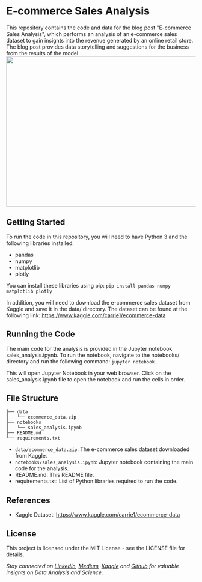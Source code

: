 # E-commerce Sales Analysis
This repository contains the code and data for the blog post "E-commerce Sales Analysis", which performs an analysis of an e-commerce sales dataset to gain insights into the revenue generated by an online retail store. The blog post provides data storytelling and suggestions for the business from the results of the model.
<img src="https://cdn.shortpixel.ai/client/q_lossy,ret_img,w_670,h_441/https://ecommercegermany.com/wp-content/uploads/2019/02/eCommerce-1_670x441.jpg" width="800" height="400">

## Getting Started
To run the code in this repository, you will need to have Python 3 and the following libraries installed:

- pandas
- numpy
- matplotlib
- plotly

You can install these libraries using pip:
`pip install pandas numpy matplotlib plotly`

In addition, you will need to download the e-commerce sales dataset from Kaggle and save it in the data/ directory. The dataset can be found at the following link: https://www.kaggle.com/carrie1/ecommerce-data

## Running the Code
The main code for the analysis is provided in the Jupyter notebook sales_analysis.ipynb. To run the notebook, navigate to the notebooks/ directory and run the following command:
`jupyter notebook`

This will open Jupyter Notebook in your web browser. Click on the sales_analysis.ipynb file to open the notebook and run the cells in order.

## File Structure
```
├── data
│   └── ecommerce_data.zip
├── notebooks
│   └── sales_analysis.ipynb
├── README.md
└── requirements.txt
```
- `data/ecommerce_data.zip`: The e-commerce sales dataset downloaded from Kaggle.
- `notebooks/sales_analysis.ipynb`: Jupyter notebook containing the main code for the analysis.
- README.md: This README file.
- requirements.txt: List of Python libraries required to run the code.

## References
- Kaggle Dataset: https://www.kaggle.com/carrie1/ecommerce-data

## License
This project is licensed under the MIT License - see the LICENSE file for details.

*Stay connected on [LinkedIn](https://www.linkedin.com/in/nhi-yen/), [Medium](https://medium.com/@yennhi95zz), [Kaggle](https://www.kaggle.com/nhiyen) and [Github](https://github.com/yennhi95zz) for valuable insights on Data Analysis and Science.*
